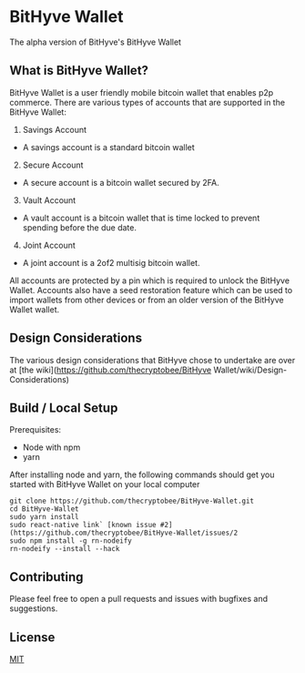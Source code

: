 # BitHyve Wallet

The alpha version of BitHyve's BitHyve Wallet

## What is BitHyve Wallet?

BitHyve Wallet is a user friendly mobile bitcoin wallet that enables p2p commerce. There are various types of accounts that are supported in the BitHyve Wallet:

1.  Savings Account
  -   A savings account is a standard bitcoin wallet

2.  Secure Account
  -   A secure account is a bitcoin wallet secured by 2FA.

3.  Vault Account
  -   A vault account is a bitcoin wallet that is time locked to prevent spending before the due date.

4.  Joint Account
  -   A joint account is a 2of2 multisig bitcoin wallet.

All accounts are protected by a pin which is required to unlock the BitHyve Wallet. Accounts also have a seed restoration feature which can be used to import wallets from other devices or from an older version of the BitHyve Wallet wallet.

## Design Considerations

The various design considerations that BitHyve chose to undertake are over at [the wiki](https://github.com/thecryptobee/BitHyve Wallet/wiki/Design-Considerations)

## Build / Local Setup

Prerequisites:

-   Node with npm
-   yarn

After installing node and yarn, the following commands should get you started with BitHyve Wallet on your local computer
```
git clone https://github.com/thecryptobee/BitHyve-Wallet.git
cd BitHyve-Wallet
sudo yarn install
sudo react-native link` [known issue #2](https://github.com/thecryptobee/BitHyve-Wallet/issues/2
sudo npm install -g rn-nodeify
rn-nodeify --install --hack
```

## Contributing

Please feel free to open a pull requests and issues with bugfixes and suggestions.

## License

[MIT](LICENSE)

